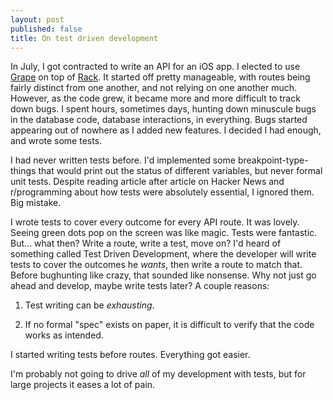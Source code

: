 ```yaml
---
layout: post
published: false
title: On test driven development
---
```


In July, I got contracted to write an API for an iOS app. I elected to use [Grape](https://github.com/intridea/grape) on top of [Rack](http://rack.github.io). It started off pretty manageable, with routes being fairly distinct from one another, and not relying on one another much. However, as the code grew, it became more and more difficult to track down bugs. I spent hours, sometimes days, hunting down minuscule bugs in the database code, database interactions, in everything. Bugs started appearing out of nowhere as I added new features. I decided I had enough, and wrote some tests.

I had never written tests before. I'd implemented some breakpoint-type-things that would print out the status of different variables, but never formal unit tests. Despite reading article after article on Hacker News and r/programming about how tests were absolutely essential, I ignored them. Big mistake.

I wrote tests to cover every outcome for every API route. It was lovely. Seeing green dots pop on the screen was like magic. Tests were fantastic. But... what then? Write a route, write a test, move on? I'd heard of something called Test Driven Development, where the developer will write tests to cover the outcomes he *wants*, then write a route to match that. Before bughunting like crazy, that sounded like nonsense. Why not just go ahead and develop, maybe write tests later? A couple reasons:

1. Test writing can be *exhausting*.

2. If no formal "spec" exists on paper, it is difficult to verify that the code works as intended.

I started writing tests before routes. Everything got easier.

I'm probably not going to drive *all* of my development with tests, but for large projects it eases a lot of pain.
